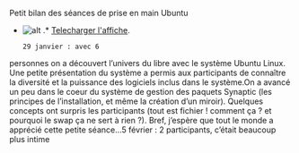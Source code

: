 
 Petit bilan des séances de prise en main Ubuntu
* ![alt](https://raw.github.com/Dakarlug/site-datas/master/datas/reddit.png "") .*  [Telecharger l'affiche](https://raw.github.com/Dakarlug/site-datas/master/datas/pdf "").
    
      29 janvier : avec 6
personnes on a découvert l’univers du libre avec le système Ubuntu
Linux. Une petite présentation du système a permis aux participants de
connaître la diversité et la puissance des logiciels inclus dans le
système.On a avancé un peu dans le coeur du système de gestion des
paquets Synaptic (les principes de l’installation, et même la création
d’un miroir). Quelques concepts ont surpris les participants (tout est
fichier ! comment ça ? et pourquoi le swap ça ne sert à rien ?). Bref,
j’espère que tout le monde a apprécié cette petite séance…5 février : 2 participants, c’était beaucoup plus intime 
    
    
    



    



    



    



    



    



 
    
     